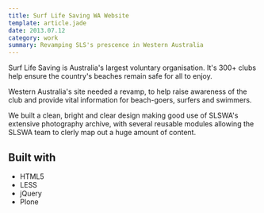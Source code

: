 ```yaml
---
title: Surf Life Saving WA Website
template: article.jade
date: 2013.07.12
category: work
summary: Revamping SLS's prescence in Western Australia
---
```


Surf Life Saving is Australia's largest voluntary organisation. It's 300+ clubs help ensure the country's beaches remain safe for all to enjoy.

Western Australia's site needed a revamp, to help raise awareness of the club and provide vital information for beach-goers, surfers and swimmers.

We built a clean, bright and clear design making good use of SLSWA's extensive photography archive, with several reusable modules allowing the SLSWA team to clerly map out a huge amount of content.

## Built with

- HTML5
- LESS
- jQuery
- Plone





